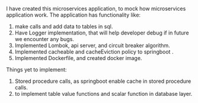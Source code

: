 I have created this microservices application, to mock how microservices application work.
The application has functionality like: 
1. make calls and add data to tables in sql.
2. Have Logger implementation, that will help developer debug if in future we encounter any bugs.
3. Implemented Lombok, api server, and circuit breaker algorithm.
4. Implemented cacheable and cacheEviction policy to springboot .
5. Implemented Dockerfile, and created docker image.

Things yet to implement: 
1. Stored procedure calls, as springboot enable cache in stored procedure calls.
2. to implement table value functions and scalar function in database layer.
